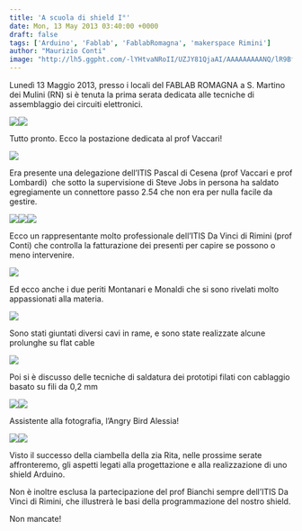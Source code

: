 ```yaml
---
title: 'A scuola di shield I°'
date: Mon, 13 May 2013 03:40:00 +0000
draft: false
tags: ['Arduino', 'Fablab', 'FablabRomagna', 'makerspace Rimini']
author: "Maurizio Conti"
image: "http://lh5.ggpht.com/-lYHtvaNRoII/UZJY81QjaAI/AAAAAAAAANQ/lR9BfZ0cupk/IMG_1750_thumb%25255B1%25255D.jpg?imgmax=800"
---
```

Lunedì 13 Maggio 2013, presso i locali del FABLAB ROMAGNA a S. Martino dei Mulini (RN) si è tenuta la prima serata dedicata alle tecniche di assemblaggio dei circuiti elettronici.

![](http://lh6.ggpht.com/-uHvVgJD4L6Q/UZJYtw8g3SI/AAAAAAAAAJw/GntaTga7IvU/IMG_1765_thumb.jpg?imgmax=800)![](http://lh3.ggpht.com/-j6T6POh9HYQ/UZJYyUJzYoI/AAAAAAAAAKA/Oiw259LMKns/IMG_1764_thumb.jpg?imgmax=800)



Tutto pronto. Ecco la postazione dedicata al prof Vaccari!

![](http://lh4.ggpht.com/-f6xFFRYl0JM/UZJbn4kOjlI/AAAAAAAAAM4/cdqtAFXQdU8/IMG_1760_thumb%25255B1%25255D.jpg?imgmax=800)



Era presente una delegazione dell’ITIS Pascal di Cesena (prof Vaccari e prof Lombardi)  che sotto la supervisione di Steve Jobs in persona ha saldato egregiamente un connettore passo 2.54 che non era per nulla facile da gestire.

![](http://lh5.ggpht.com/-lYHtvaNRoII/UZJY81QjaAI/AAAAAAAAANQ/lR9BfZ0cupk/IMG_1750_thumb%25255B1%25255D.jpg?imgmax=800)![](http://lh3.ggpht.com/-_VwFGVVjpdM/UZJZCjSa3UI/AAAAAAAAAKw/hmHtgvDQTSw/IMG_1745_thumb.jpg?imgmax=800)![](http://lh3.ggpht.com/-31bMpUzLLeE/UZJZHNl8X4I/AAAAAAAAALA/IRFNQM7uUSY/IMG_1752_thumb.jpg?imgmax=800)



Ecco un rappresentante molto professionale dell’ITIS Da Vinci di Rimini (prof Conti) che controlla la fatturazione dei presenti per capire se possono o meno intervenire.

![](http://lh3.ggpht.com/-EaFEGq5rYZs/UZJZKhYGOxI/AAAAAAAAALQ/utX39xytmYQ/IMG_1746_thumb.jpg?imgmax=800)



Ed ecco anche i due periti Montanari e Monaldi che si sono rivelati molto appassionati alla materia.

![](http://lh6.ggpht.com/-yFqKNPkTW6s/UZJZO9w8vlI/AAAAAAAAALg/dt-sfPdvqkQ/IMG_1763_thumb.jpg?imgmax=800)



Sono stati giuntati diversi cavi in rame, e sono state realizzate alcune prolunghe su flat cable

![](http://lh3.ggpht.com/-vHZbZV0awhA/UZJZTgPeoHI/AAAAAAAAANY/MHnJBlc9gjo/IMG_1762_thumb%25255B1%25255D.jpg?imgmax=800)



Poi si è discusso delle tecniche di saldatura dei prototipi filati con cablaggio basato su fili da 0,2 mm

![](http://lh4.ggpht.com/-EHo-ZUj7VyU/UZJZYCo9VpI/AAAAAAAAANs/3ydTdHV25dY/IMG_1771_thumb%25255B1%25255D.jpg?imgmax=800)![](http://lh4.ggpht.com/-_ULBJ9PUWrc/UZJY4oNPI9I/AAAAAAAAAN0/uPGEa1DxLn8/IMG_1770_thumb.jpg?imgmax=800)



Assistente alla fotografia, l’Angry Bird Alessia!

![](http://lh5.ggpht.com/-ddfuhvlvwQU/UZJZdNdCclI/AAAAAAAAAMQ/4RSRVROnl_0/IMG_1756_thumb.jpg?imgmax=800)![](http://lh5.ggpht.com/-LiIF4B6FdZU/UZJZhmNsUUI/AAAAAAAAANg/9AE8esTCG14/IMG_1759_thumb%25255B1%25255D.jpg?imgmax=800)



Visto il successo della ciambella della zia Rita, nelle prossime serate affronteremo, gli aspetti legati alla progettazione e alla realizzazione di uno shield Arduino.

Non è inoltre esclusa la partecipazione del prof Bianchi sempre dell’ITIS Da Vinci di Rimini, che illustrerà le basi della programmazione del nostro shield.

Non mancate!
